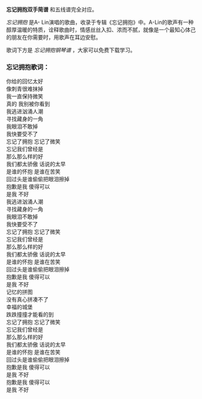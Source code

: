 

**忘记拥抱双手简谱** 和五线谱完全对应。

_忘记拥抱_ 是A-
Lin演唱的歌曲，收录于专辑《忘记拥抱》中。A-Lin的歌声有一种醇厚温暖的特质，诠释歌曲时，情感丝丝入扣、浓而不腻，就像是一个最知心体己的朋友在你需要时，用歌声在耳边安慰。

歌词下方是 _忘记拥抱钢琴谱_ ，大家可以免费下载学习。

### 忘记拥抱歌词：

你给的回忆太好  
像刺青很难抹掉  
我一直保持微笑  
真的 我别被你看到  
我逃进汹涌人潮  
寻找藏身的一角  
我眼泪不敢掉  
我快要受不了  
忘记了拥抱 忘记了微笑  
忘记我们曾经是  
那么那么样的好  
我们都太骄傲 话说的太早  
是谁的怀抱 是谁在苦笑  
回过头是谁偷偷把眼泪擦掉  
抱歉是我 傻得可以  
是我 不好  
我逃进汹涌人潮  
寻找藏身的一角  
我眼泪不敢掉  
我快要受不了  
忘记了拥抱 忘记了微笑  
忘记我们曾经是  
那么那么样的好  
我们都太骄傲 话说的太早  
是谁的怀抱 是谁在苦笑  
回过头是谁偷偷把眼泪擦掉  
抱歉是我 傻得可以  
是我 不好  
记忆的拼图  
没有真心拼凑不了  
幸福的城堡  
跌跌撞撞才能看的到  
忘记了拥抱 忘记了微笑  
忘记我们曾经是  
那么那么样的好  
我们都太骄傲 话说的太早  
是谁的怀抱 是谁在苦笑  
回过头是谁偷偷把眼泪擦掉  
抱歉是我 傻得可以  
是我 不好  
抱歉是我 傻得可以  
是我 不好

